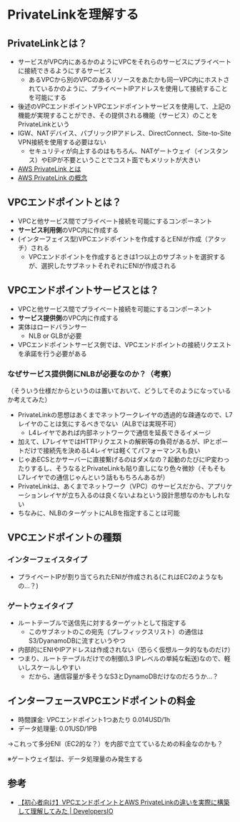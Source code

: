 # PrivateLinkを理解する

## PrivateLinkとは？

- サービスがVPC内にあるかのようにVPCをそれらのサービスにプライベートに接続できるようにするサービス
  - あるVPCから別のVPCのあるリソースをあたかも同一VPC内にホストされているかのように、プライベートIPアドレスを使用して接続することを可能にする
- 後述のVPCエンドポイントVPCエンドポイントサービスを使用して、上記の機能が実現することができ、その提供される機能（サービス）のことをPrivateLinkという
- IGW、NATデバイス、パブリックIPアドレス、DirectConnect、Site-to-Site VPN接続を使用する必要はない
  - セキュリティが向上するのはもちろん、NATゲートウェイ（インスタンス）やEIPが不要ということでコスト面でもメリットが大きい
- [AWS PrivateLink とは](https://docs.aws.amazon.com/ja_jp/vpc/latest/privatelink/what-is-privatelink.html)
- [AWS PrivateLink の概念](https://docs.aws.amazon.com/ja_jp/vpc/latest/privatelink/concepts.html)

## VPCエンドポイントとは？

- VPCと他サービス間でプライベート接続を可能にするコンポーネント
- **サービス利用側**のVPC内に作成する
- (インターフェイス型)VPCエンドポイントを作成するとENIが作成（アタッチ）される
  - VPCエンドポイントを作成するときは1つ以上のサブネットを選択するが、選択したサブネットそれぞれにENIが作成される

## VPCエンドポイントサービスとは？

- VPCと他サービス間でプライベート接続を可能にするコンポーネント
- **サービス提供側**のVPC内に作成する
- 実体はロードバランサー
  - NLB or GLBが必要
- VPCエンドポイントサービス側では、VPCエンドポイントの接続リクエストを承諾を行う必要がある

### なぜサービス提供側にNLBが必要なのか？（考察）

（そういう仕様だからというのは置いておいて、どうしてそのようになっているか考えてみた）

- PrivateLinkの思想はあくまでネットワークレイヤの透過的な疎通なので、L7レイヤのことは気にするべきでない（ALBでは実現不可）
  - L4レイヤであれば内部ネットワークで通信を延長できるイメージ
- 加えて、L7レイヤではHTTPリクエストの解釈等の負荷があるが、IPとポートだけで接続先を決めるL4レイヤは軽くてパフォーマンスも良い
- じゃあECSとかサーバーに直接繋げるのはダメなの？起動のたびにIP変わったりするし、そうなるとPrivateLinkも貼り直しになり色々微妙（そもそもL7レイヤでの通信じゃんという話ももちろんあるが）
- PrivateLinkは、あくまでネットワーク（VPC）のサービスだから、アプリケーションレイヤが立ち入るのは良くないよねという設計思想なのかもしれない
- ちなみに、NLBのターゲットにALBを指定することは可能

## VPCエンドポイントの種類

### インターフェイスタイプ

- プライベートIPが割り当てられたENIが作成される(これはEC2のようなもの...？)

### ゲートウェイタイプ

- ルートテーブルで送信先に対するターゲットとして指定する
  - このサブネットのこの宛先（プレフィックスリスト）の通信はS3/DyanamoDBに流すというやつ
- 内部的にENIやIPアドレスは作成されない（恐らく仮想ルータ的なものだけ）
- つまり、ルートテーブルだけでの制御(L3 IPレベルの単純な転送)なので、軽いしスケールしやすい
  - だから、通信容量が多そうなS3とDynamoDBだけなのだろうか...？
  
## インターフェースVPCエンドポイントの料金

- 時間課金: VPCエンドポイント1つあたり 0.014USD/1h
- データ処理量: 0.01USD/1PB

→これって多分ENI（EC2的な？）を内部で立てているための料金なのかも？

※ゲートウェイ型は、データ処理量のみ発生する

## 参考

- [【初心者向け】VPCエンドポイントとAWS PrivateLinkの違いを実際に構築して理解してみた | DevelopersIO](https://dev.classmethod.jp/articles/aws-vpcendpoint-privatelink-beginner/)
